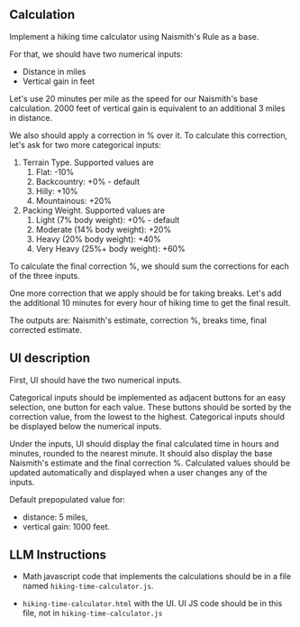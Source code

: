 ## Calculation

Implement a hiking time calculator using Naismith's Rule as a base.

For that, we should have two numerical inputs: 
- Distance in miles
- Vertical gain in feet

Let's use 20 minutes per mile as the speed for our Naismith's base calculation.
2000 feet of vertical gain is equivalent to an additional 3 miles in distance.

We also should apply a correction in % over it.
To calculate this correction, let's ask for two more categorical inputs:

1. Terrain Type. Supported values are
    1. Flat: -10%
    2. Backcountry: +0% - default
    3. Hilly: +10%
    4. Mountainous: +20%
2. Packing Weight. Supported values are
    1. Light (7% body weight): +0% - default
    2. Moderate (14% body weight): +20%
    3. Heavy (20% body weight): +40%
    4. Very Heavy (25%+ body weight): +60%

To calculate the final correction %, we should sum the corrections for each of the three inputs.

One more correction that we apply should be for taking breaks. 
Let's add the additional 10 minutes for every hour of hiking time to get the final result.

The outputs are: Naismith's estimate, correction %, breaks time, final corrected estimate.

## UI description

First, UI should have the two numerical inputs.

Categorical inputs should be implemented as adjacent buttons for an easy selection, one button for each value.
These buttons should be sorted by the correction value, from the lowest to the highest.
Categorical inputs should be displayed below the numerical inputs.

Under the inputs, 
UI should display the final calculated time in hours and minutes, rounded to the nearest minute.
It should also display the base Naismith's estimate and the final correction %.
Calculated values should be updated automatically and displayed when a user changes any of the inputs.

Default prepopulated value for:
- distance: 5 miles, 
- vertical gain: 1000 feet.

## LLM Instructions
- Math javascript code that implements the calculations should be
in a file named `hiking-time-calculator.js`.

- `hiking-time-calculator.html` with the UI. UI JS code should be in this file, not in `hiking-time-calculator.js`